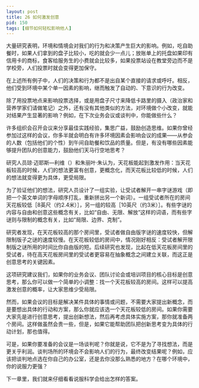```yaml
---
layout: post
title: 26 如何激发创意
pid: 150
tags: [细节如何轻松影响他人]
---
```

大量研究表明，环境和情境会对我们的行为和决策产生巨大的影响。例如，吃自助餐时，如果人们拿到的盘子比较小，吃的就会少一点儿；放账单上的托盘如果印有信用卡的商标，食客给服务生的小费就会比较多，如果投票站设在教堂旁边而不是学校旁，人们投票时就会变得更加保守。

在上述所有例子中，人们的决策和行为都不是出自某个直接的请求或呼吁。相反，他们受到环境中某个单一因素的影响，继而触发了自动的、下意识的行为改变。

除了用投票地点来影响投票选择，或是用盘子尺寸来降低卡路里的摄入（政治家和营养学家们请做笔记）之外，还有没有其他类似的方法，对环境做个小改变，就能对结果产生显著的影响？例如，在下次业务会议或谈判中，你能做些什么？

许多组织会召开会议来分享最佳实践经验，集思广益，鼓励创造思维。如果你曾经参加过这样的会议，你多半就会明白有许多环境因素会影响会议的成果——从参会的人数（包括他们的个性）到午间自助餐和饮品的质量。但是，有没有哪些因素能够提升团队的创意能力，鼓励他们天马行空地思考？

研究人员琼·迈耶斯—利维（）和朱丽叶·朱认为，天花板能起到激发作用：当天花板较高的时候，人们的想法更富有创意，更概念化，而天花板比较低的时候，人们的想法就变得更为具体，更受局限。

为了验证他们的想法，研究人员设计了一组实验，让受试者解开一串字谜游戏（即把一个英文单词的字母顺序打乱，重新拼出另一个新词）。一组受试者所在的房间天花板较低［8英尺（约2.4米）］，另一组的较高［10英尺（约3米）］。有些字谜的内容与自由和创意这些概念有关，比如“自由、无限、解放”这样的词语，而有些字谜则与限制的概念有关，比如“局限、边界、克制”。

研究者发现，在天花板较高的那个房间里，受试者做自由版字谜的速度较快，但解限制版子之谜的速度较慢。在天花板较低的房间中，情况刚好相反：受试者解开限制版之谜所用的时间比你自由版的短。后续研究也发现，比起在低天花板房间里的受试者，待在高天花板房间里的受试者更容易在抽象概念之间建立关联，而这正是创意思考的关键因素。

这项研究建议我们，如果你的业务会议、团队讨论会或培训项目的核心目标是创意思考，那么你可以做一个简单的小调整：找一个天花板较高的房间。这样可以提高激发创意的概率，让大家思维少受局限。


然而，如果会议的目标是解决某件具体的事情或问题，不需要大家提出新概念，而是要想出具体的行动和方案，那么你就应该选一个天花板较低的房间。如果你需要大家先是进行创意思考，提出创新想法，然后再考虑具体实施方案，那你就准备两个房间。这样做虽然会贵一些，但是，如果它能帮助团队把创新思考变为具体的行动计划，那也值得。

可是，如果你要准备的会议是一场谈判呢？你就是说，它不是为了寻找想法，而是更关乎利润。谈判场所的环境会不会影响人们的行为，最终改变结果呢？例如，应该把谈判地点选在你自己的办公室，还是去你没那么熟悉的地方？在哪个环境中，你的说服力更强？

下一章里，我们就来仔细看看说服科学会给出怎样的答案。
